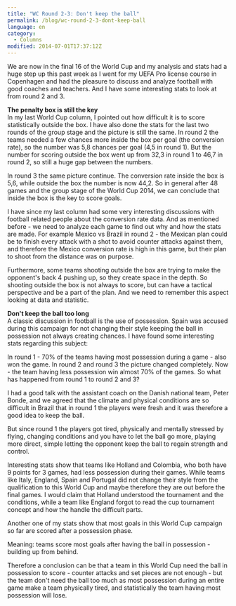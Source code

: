 ```yaml
---
title: "WC Round 2-3: Don't keep the ball"
permalink: /blog/wc-round-2-3-dont-keep-ball
language: en
category:
  - Columns
modified: 2014-07-01T17:37:12Z
---
```


We are now in the final 16 of the World Cup and my analysis and stats had a huge step up this past week as I went for my UEFA Pro license course in Copenhagen and had the pleasure to discuss and analyze football with good coaches and teachers. And I have some interesting stats to look at from round 2 and 3.

  
**The penalty box is still the key**  
In my last World Cup column, I pointed out how difficult it is to score statistically outside the box. I have also done the stats for the last two rounds of the group stage and the picture is still the same. In round 2 the teams needed a few chances more inside the box per goal (the conversion rate), so the number was 5,8 chances per goal (4,5 in round 1). But the number for scoring outside the box went up from 32,3 in round 1 to 46,7 in round 2, so still a huge gap between the numbers.

In round 3 the same picture continue. The conversion rate inside the box is 5,6, while outside the box the number is now 44,2. So in general after 48 games and the group stage of the World Cup 2014, we can conclude that inside the box is the key to score goals.

I have since my last column had some very interesting discussions with football related people about the conversion rate data. And as mentioned before - we need to analyze each game to find out why and how the stats are made. For example Mexico vs Brazil in round 2 - the Mexican plan could be to finish every attack with a shot to avoid counter attacks against them, and therefore the Mexico conversion rate is high in this game, but their plan to shoot from the distance was on purpose.

Furthermore, some teams shooting outside the box are trying to make the opponent's back 4 pushing up, so they create space in the depth. So shooting outside the box is not always to score, but can have a tactical perspective and be a part of the plan. And we need to remember this aspect looking at data and statistic.

  
**Don't keep the ball too long**  
A classic discussion in football is the use of possession. Spain was accused during this campaign for not changing their style keeping the ball in possession not always creating chances. I have found some interesting stats regarding this subject:

In round 1 - 70% of the teams having most possession during a game - also won the game. In round 2 and round 3 the picture changed completely. Now - the team having less possession win almost 70% of the games. So what has happened from round 1 to round 2 and 3?

I had a good talk with the assistant coach on the Danish national team, Peter Bonde, and we agreed that the climate and physical conditions are so difficult in Brazil that in round 1 the players were fresh and it was therefore a good idea to keep the ball.

But since round 1 the players got tired, physically and mentally stressed by flying, changing conditions and you have to let the ball go more, playing more direct, simple letting the opponent keep the ball to regain strength and control.

Interesting stats show that teams like Holland and Colombia, who both have 9 points for 3 games, had less possession during their games. While teams like Italy, England, Spain and Portugal did not change their style from the qualification to this World Cup and maybe therefore they are out before the final games. I would claim that Holland understood the tournament and the conditions, while a team like England forgot to read the cup tournament concept and how the handle the difficult parts.

Another one of my stats show that most goals in this World Cup campaign so far are scored after a possession phase.

Meaning: teams score most goals after having the ball in possession - building up from behind.

Therefore a conclusion can be that a team in this World Cup need the ball in possession to score - counter attacks and set pieces are not enough - but the team don't need the ball too much as most possession during an entire game make a team physically tired, and statistically the team having most possession will lose.
